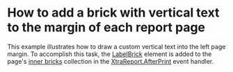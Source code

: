 # How to add a brick with vertical text to the margin of each report page


<p>This example illustrates how to draw a custom vertical text into the left page margin. To accomplish this task, the <a href="https://documentation.devexpress.com/#CoreLibraries/clsDevExpressXtraPrintingLabelBricktopic">LabelBrick</a> element is added to the page's <a href="https://documentation.devexpress.com/#CoreLibraries/DevExpressXtraPrintingPage_InnerBrickstopic">inner bricks</a> collection in the <a href="https://documentation.devexpress.com/#XtraReports/DevExpressXtraReportsUIXRControl_AfterPrinttopic">XtraReport.AfterPrint</a> event handler.</p>

<br/>



